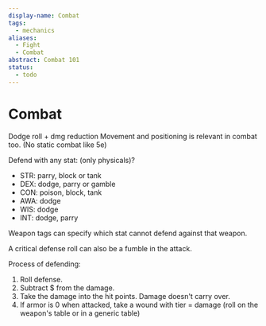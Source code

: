 ```yaml
---
display-name: Combat
tags:
  - mechanics
aliases:
  - Fight
  - Combat
abstract: Combat 101
status:
  - todo
---
```

# Combat
Dodge roll + dmg reduction
Movement and positioning is relevant in combat too. (No static combat like 5e)

Defend with any stat: (only physicals)?
- STR: parry, block or tank
- DEX: dodge, parry or gamble
- CON: poison, block, tank
- AWA: dodge
- WIS: dodge
- INT: dodge, parry


Weapon tags can specify which stat cannot defend against that weapon.

A critical defense roll can also be a fumble in the attack.

Process of defending:
1. Roll defense.
2. Subtract $ from the damage.
3. Take the damage into the hit points. Damage doesn't carry over.
4. If armor is 0 when attacked, take a wound with tier = damage (roll on the weapon's table or in a generic table)